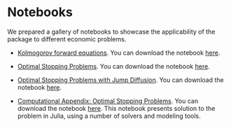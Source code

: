 Notebooks
==============

We prepared a gallery of notebooks to showcase the applicability of the package to different economic problems.

* [Kolmogorov forward equations](../generated/KFE.html). You can download the notebook [here](../generated/KFE.ipynb).

* [Optimal Stopping Problems](../generated/LCP_simple.html). You can download the notebook [here](../generated/LCP_simple.ipynb).

* [Optimal Stopping Problems with Jump Diffusion](../generated/LCP_jump_diffusion.html). You can download the notebook [here](../generated/LCP_jump_diffusion.ipynb).

* [Computational Appendix: Optimal Stopping Problems](../generated/LCP_advanced.html). You can download the notebook [here](../generated/LCP_advanced.ipynb). This notebook presents solution to the problem in Julia, using a number of solvers and modeling tools.
